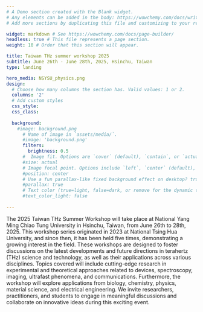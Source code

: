 ```yaml
---
# A Demo section created with the Blank widget.
# Any elements can be added in the body: https://wowchemy.com/docs/writing-markdown-latex/
# Add more sections by duplicating this file and customizing to your requirements.

widget: markdown # See https://wowchemy.com/docs/page-builder/
headless: true # This file represents a page section.
weight: 10 # Order that this section will appear.

title: Taiwan THz summer workshop 2025
subtitle: June 26th - June 28th, 2025, Hsinchu, Taiwan
type: landing

hero_media: NSYSU_physics.png
design:
  # Choose how many columns the section has. Valid values: 1 or 2.
  columns: '2'
  # Add custom styles
  css_style:
  css_class:
    
  background:
    #image: background.png
      # Name of image in `assets/media/`.
      #image: 'background.png'
      filters:
        brightness: 0.5
      #  Image fit. Options are `cover` (default), `contain`, or `actual` size.
      #size: actual
      # Image focal point. Options include `left`, `center` (default), or `right`.
      #position: center
      # Use a fun parallax-like fixed background effect on desktop? true/false
      #parallax: true
      # Text color (true=light, false=dark, or remove for the dynamic theme color).
      #text_color_light: false
  
---
```



The 2025 Taiwan THz Summer Workshop will take place at National Yang Ming Chiao Tung University in Hsinchu, Taiwan, from June 26th to 28th, 2025. This workshop series originated in 2023 at National Tsing Hua University, and since then, it has been held five times, demonstrating a growing interest in the field. These workshops are designed to foster discussions on the latest developments and future directions in terahertz (THz) science and technology, as well as their applications across various disciplines. Topics covered will include cutting-edge research in experimental and theoretical approaches related to devices, spectroscopy, imaging, ultrafast phenomena, and communications. Furthermore, the workshop will explore applications from biology, chemistry, physics, material science, and electrical engineering. We invite researchers, practitioners, and students to engage in meaningful discussions and collaborate on innovative ideas during this exciting event.


